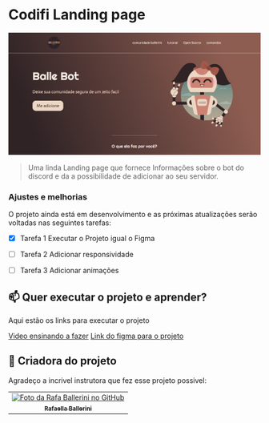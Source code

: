# Codifi Landing page

<img src="image_2022-01-23_191506.png" alt="exemplo imagem">

> Uma linda Landing page que fornece Informações sobre o bot do discord e da a possibilidade de adicionar ao seu servidor.

### Ajustes e melhorias

O projeto ainda está em desenvolvimento e as próximas atualizações serão voltadas nas seguintes tarefas:

- [x] Tarefa 1      Executar o Projeto igual o Figma
- [ ] Tarefa 2      Adicionar responsividade
- [ ] Tarefa 3      Adicionar animações


## 📫 Quer executar o projeto e aprender?
Aqui estão os links para executar o projeto

<a href="https://www.youtube.com/watch?v=llF6vD-RljE&t=3409s">Video ensinando a fazer<a/>
<a href="https://www.figma.com/file/myqP66iQwzjwjrIAJyyrip/BalleBot?node-id=0%3A1">Link do figma para o projeto<a/>


## 🤝 Criadora do projeto

Agradeço a incrivel instrutora que fez esse projeto possivel:

<table>
  <tr>
    <td align="center">
      <a href="https://github.com/rafaballerini">
        <img src="https://avatars.githubusercontent.com/u/54322854" width="100px;" alt="Foto da Rafa Ballerini no GitHub"/><br>
        <sub>
          <b>Rafaella Ballerini</b>
        </sub>
      </a>
    </td>
  </tr>
</table>

